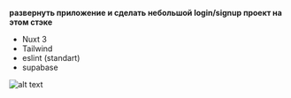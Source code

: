 **развернуть приложение и сделать небольшой login/signup проект на этом стэке**

- Nuxt 3
- Tailwind
- eslint (standart)
- supabase


![alt text](https://static.wikia.nocookie.net/joke-battles/images/b/b5/The_Screaming_Cat.jpg/revision/latest?cb=20201029200735)
